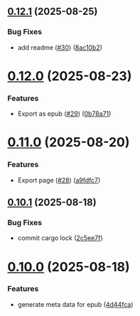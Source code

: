 ## [0.12.1](https://github.com/hackthefutureofeducation/ketabak/compare/v0.12.0...v0.12.1) (2025-08-25)


### Bug Fixes

* add readme ([#30](https://github.com/hackthefutureofeducation/ketabak/issues/30)) ([8ac10b2](https://github.com/hackthefutureofeducation/ketabak/commit/8ac10b2656c1fe0c53fa7d17af3d44192b373d9e))



# [0.12.0](https://github.com/hackthefutureofeducation/ketabak/compare/v0.11.0...v0.12.0) (2025-08-23)


### Features

* Export as epub ([#29](https://github.com/hackthefutureofeducation/ketabak/issues/29)) ([0b78a71](https://github.com/hackthefutureofeducation/ketabak/commit/0b78a71bd356349a671248e2930eacdb2648901d))



# [0.11.0](https://github.com/hackthefutureofeducation/ketabak/compare/v0.10.1...v0.11.0) (2025-08-20)


### Features

* Export page ([#28](https://github.com/hackthefutureofeducation/ketabak/issues/28)) ([a9fdfc7](https://github.com/hackthefutureofeducation/ketabak/commit/a9fdfc76b8eef03be8fa93db6139437b6eecb6eb))



## [0.10.1](https://github.com/hackthefutureofeducation/ketabak/compare/v0.10.0...v0.10.1) (2025-08-18)


### Bug Fixes

* commit cargo lock ([2c5ee7f](https://github.com/hackthefutureofeducation/ketabak/commit/2c5ee7f8da3c029604bb7ef18ff57b83c9201ace))



# [0.10.0](https://github.com/hackthefutureofeducation/ketabak/compare/v0.9.6...v0.10.0) (2025-08-18)


### Features

* generate meta data for epub ([4d44fca](https://github.com/hackthefutureofeducation/ketabak/commit/4d44fca6395ad164473aa0082519d634311839b8))



